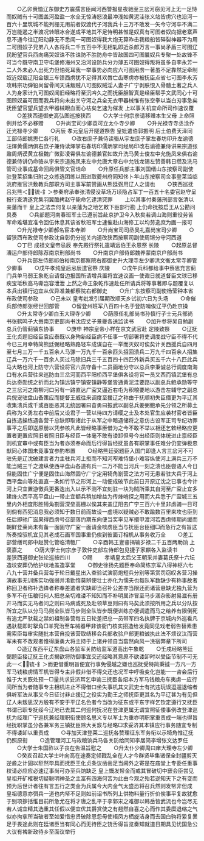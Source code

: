 <!-- { "loadSidebar": true } -->
　　○乙卯赉恤辽东御史方震孺言臣闻河西警报星夜驰至三岔河窃见河上无一足恃而奴贼有十可图盖河盈盈一水全无惊涛怒浪最冲浅如黄泥洼张义站皆虏穴也沿河一百六十里筑城不能列栅无用前者奴渡代子河我兵十三万不敢发一矢今守河卒不满二万岂能遏之半渡况转眼冰合遂成平地其不足恃明甚惟是奴真有可图者奴向据老寨声息不通今往辽阳动静无不悉闻一可图奴得我大炮无算昨击我粮船皆碎裂神器不为用二可图奴子兄弟八人各将兵二千五百中不无相轧即近杀郎万言一事尚矛盾三可图辽民盼望官兵西向痛哭奴诛不胜诛防不胜防舟中皆敌国四可图曩奴兵专聚一处故锋不可当今既守南卫守屯堡修海州又沿河设防兵分力薄五可图奴得叛将虽多自李永芳一二人外未必人出死力但怕死耳我一举事势必向应六可图用虏一著虽不足靠然足牵制奴近奴载辽阳金银三车馈西虏犹不足得其欢唇亡齿寒虏亦被抚臣点省七可图李永芳攻韩宗功弹铅尚留骨间天诛叛贼八可图奴贼淫人妻子广宁剥肤恨入骨髓土著之兵人人为身家计九可图奴闻旧经略将至沉吟久之而抚臣胆智真是经臣帮手文武同心十可图顾奴虽可图而我兵将向未出关守河之兵全无衣甲器械惟有张空拳以当白刃事急矣抚臣望官望兵望衣甲器械眼血而心枯矣乞速为催发  上以事关机宜命所司作速议覆
　　○差狭西道御史高弘图巡按狭西
　　○大学士何宗彦请移赠本生父母  上命照例并给不必移赠
　　○升尚宝司少卿袁可立太仆寺少卿
　　○升光禄寺寺丞涂乔迁光禄寺少卿
　　○丙辰  孝元皇后开隧道祭告  皇妣遣伯郭振明  后土伯费天泽同工部侍郎姚思仁各行礼
　　○改右庶子兼侍读骆从宇左庶子掌左春坊印升左谕德汪煇黄儒炳俱右庶子兼侍读煇掌右春坊印儒炳掌司经局印改右谕德兼侍讲来宗道张鼐周炳谟黄立极魏广微彭凌霄俱左谕德兼官如故升洗马黄士俊左中允施凤来俱右谕德兼侍讲仍命骆从宇来宗道施凤来左中允唐大章右中允钱龙锡左赞善韩日缵及洗马管司业事成基命回局俱管文官诰命
　　○升原任兵部主事刘国缙山东按察司副使驻登莱招集归附之众拣选团练以图进取夔州府同知佟卜年山东按察司佥事登莱监临洮府推官洪敷教兵部职方司主事军前赞画从熊廷弼用辽人之请也
　　○狭西巡抚吕兆熊＜锍-釒＞参秦府承奉张清侵没草场万顷隐占军丁一百五十名委官赵守呈报行查清遂党集羽翼酷拷赵守毙命乞逮清究罪
　　上以其事付秦藩刑部言张清以亲藩而干  皇上之法柰何复以亲藩为之地乞敕下臣部行勘  上仍命抚按启王从公勘问具奏
　　○兵部题河南春班军士已遵前旨赴京护卫今入秋矣若调山海则重役劳苦军命难堪宜准令回伍休息其该省秋班军士速催赴山海修工以均劳逸庶为画一报可
　　○升光禄寺少卿郝名宦本寺卿
　　○升尚宝司司丞吴礼嘉尚宝司少卿
　　○留狭西布政使司参政沈自彰仍分巡关内道改狭西按察司副使周锵分守河西道
　　○丁巳  成祖文皇帝忌辰  奉先殿行祭礼遣靖远伯王永恩祭  长陵
　　○起原总督漕运户部侍郎陈荐南京刑部尚书
　　○升南京户部侍郎魏养蒙南京户部尚书
　　○升兵部左侍郎祁伯裕南京都察院右都御史升大理寺左少卿洪文衡太常寺卿管少卿事
　　○戊午孝纯皇后忌辰遣官祭  庆陵
　　○戊午兵科都给事中蔡思充言蓟门兵单马弱王象乾自请督边报国所请增兵置将宜速议画一使诹日就道督臣文球已移疾宝坻秋高马嘶岂容泄泄  上然之命王象乾作速赴任所请兵将等事著即与题覆复以本兵出镇行边宜从优异准兼都察院右都御史
　　○升广东按察司副使杨莹钟本省布政使司参政
　　○己未以  皇考妣发引届期改顺天乡试初六日为头场
　　○命催兵部侍郎张经世回部管
　　○留登州班军八百四十名于登防哨俟辽平仍赴京操
　　○升太常寺少卿白玉大理寺少卿
　　○荫原任礼部尚书孙慎行子士元兵部尚书张鹤鸣子大赉南京吏部尚书沈应丈子景夔各送监读书
　　○加升参将吴自勉副总兵仍管蓟镇东协事
　　○庚申  神宗皇帝小祥在京文武官赴  定陵致祭
　　○辽抚王化贞题旧经臣袁应泰既以身殉新经臣病不任事一切部署将吏调度战守臣不得不代今已三月幸特简熊廷弼经略熟路轻车成谋自在一举而灭奴可俟矣计关西援兵自四月至七月三万一千五百余人马骡一万九千一百余匹头招回溃兵二万九千四百余人招集辽兵一万六千一百余人买过马除旧兵三千五百四十四匹外新兵买五千六十八匹此兵马大略也河上防守六营设将官六员守备十二员画地分守以总兵李秉诚总行调度南海口有水兵营往来巡防由三岔河而西平阳桥西平堡俱各设将官一员又西而镇武堡有总兵达奇勋统之折而北为镇远镇宁镇安镇静等堡皆通黄泥洼要路以副总兵鲍承勋等守之三岔河之南柳河口另有一路直达广寍又逼近右屯为积粮要地以游击左辅守之副总兵倪宠驻盘山备策应而提督王威往来调度至援辽之称由于抚顺初失臣僣更为平辽其收集溃兵或千或百臣恶其无统因署曰奋勇曰振武以副总兵姜弼鲍承先分领之所募土兵称为义勇左右中前后又设君子一营以待四方请缨之士及本处官生应袭材官者皆臣自拣选操练遇各营千总缺即取诸此于从军之中暗遇储将之意仿古设军正司专纪功罪事平之后即送原册以凭参核凡此皆经略事臣借为之今不敢不举以相还乞敕经略应更置者更置应照旧者照旧臣与经臣一体毫不敢有诿卸但号今出经臣则体统进止禀经臣则机宜审中或有臣当为者亦须奉命而后行得旨经抚虽各有职掌事任难分仍宜弹极忠猷同心体国未竟事宜参酌布置
　　○经略熊廷弼题臣入国门即逢人言三岔河不可驻先是辽沈破建言者力主驻兵河上拒而不知河窄难恃堡小难容纵使河上满兵三万不能当贼三千之渡纵使西平盘山各道有兵一二万不能当河兵一刻之溃也臣尝语人今日但能固住广宁便是固住山海然固守广宁定用犄角劄营之法方可无患若驻大兵于河上西平盘山等处直直一条如竹节之形河上一动便成破节此前日开原辽沈之已事也今计河上只宜置游徼兵更番迭出入以示不测不宜刻驻一块为贼所乘其自河至广寍止宜多建烽火西平高平盘山一带止宜额兵稍加增益为传烽哨探之用而大兵悉于广寍城三五里内外相度形胜犄角劄营深垒高栅以俟其来盖辽阳去广宁三百六十里非虏骑一日可到倘有西犯消息我必须知于数日前而故设一虚境以疑贼必不敢踰数百里来攻也臣到任后即驰广寍果得西虏号召部落约期东向便当奖率见军擐甲渡河若西虏师期尚缓而朝鲜登莱尚未有备一面固守广寍一面请金啖虏臣当与抚臣台臣细□而急行之有旨这所奏控驭机宜见其老成石画军国事重仍俟到彼面订相机从事务收万全
　　○差工部营缮司郎中赵赞化管临清甎厂
　　○辛酉韩王亶睿捐输岁禄二千五百两助饷  上褒嘉之
　　○荫大学士何宗彦子敦仲吏部左侍郎包见捷子家麒各入监读书
　　○差狭西道御史张论巡按四川
　　○赐
　　孝靖皇太后父王朝采并妻葛氏祭十六坛造坟安葬仍给护坟地盖造享堂
　　○御史徐扬先题臣奉命简练京军八得神枢六七八九十营并备兵营每于轮日戴星出入查验试演箭炮短兵分别等第赏罚窃叹各营习操演故事无训练实功强弱并淆勤惰莫辨使壮士亦化为懦夫也每队军数缺少有称事故者称回卫者称补选锋者称奉差遣者实缺即当召补公差亦当限还而诸营悬缺尤独九营为多军不在伍粮归何人把总亲切难诿不知知而不补明属诈冒至马步溷杂影射易滋有册开马而实无马者问之则曰马病或死及赴领草豆则曰有马矣此须按所用之兵以分队按所宜之队以分马马则全队皆马步则全队皆步既便训练亦便调遣而马之给养有限倒死有追尤严驮载之禁如祖制各营每五日轮差把总一员带军四名执牌于京城内外巡看凡遇驮载即时挐角□羊究治至车械器甲非该衙门核实招造给发竟同见戏老弱告替素患需索臣每审实随批本营自投该营取结移会兵部收验户部更粮诚执此法不烦议汰而营军未有不改观者惟得廉勇大将主持于上诸弁领自当翕然向风一洗宿弊章下所司
　　○造辽东西平辽东盘山各监军关防给监军道高出牛象乾
　　○壬戌经略熊廷弼题臣接辽抚王化贞揭欲将防御事宜交还经略其意原不欲诿卸时以受臣节制不可无此一＜锍-釒＞而更借重明旨便宜行事免侵越之嫌也巡抚受特简秉钺一方凡一方军马钱粮虏情军机皆得专主非假非借不得交还也况军中呼吸变化岂能一一咨会后行惟于大关窾处预一□量共求妥济耳乞申谕三抚臣各炤本方军马钱粮舟车夷虏一应行间所当为者随事专主相机进止不得借口坐失事机其文武吏士有抗违玩误逗遛退缩者俱听军法从事又今日征讨非止援辽之役实为勤王之师抚臣更其名为平辽甚为有见但辽人未叛思汉方殷有不安于平辽名色者今当改为征东或平东字样乞钦定遵行又抚臣书谓已职专抚绥今辽地已去其二何巡何抚况在登津更属无谓宜照征倭事例改登津巡抚为经理广宁巡抚兼经理职衔使顾名思义专以军士为重亦明职掌重责成一端也得旨经抚职掌虽分各兼军务三镇抚臣除大关窾与经略□求妥济其本镇应行事务随宜专制不得诿卸以重责成
　　○寻加天津登莱二巡抚各赞理征东军务衔以示犄角惟辽抚仍照原衔
　　○造管理河工马政粮饷兵马各关防给同知李居简李增张文达罗任
　　○大学士朱国祚以子丧在告温旨慰之
　　○升太仆少卿周曰庠大理寺左少卿
　　○癸亥召起大学士叶向高在途奏定倾戡乱全在人才今群贤毕集诸保全封疆剪灭逆酋之计固以犁然毕具而抚臣王化贞条议凿凿足当阃外之寄是在庙堂上专委任重事权请必应应必速辽事尚可办至兵饷缺乏  皇上慨发帑金而戒其冒破切中窾会臣尝见  皇祖开矿榷税切疑聪明神圣之主富有四海何苦为此由今观之殆若逆知天下之有变而预为后世计者往有言五行之类金为兵属今大内金气太盛恐将召兵然则发帑非但成  皇祖德意亦弭兵一道也内帑不足则如前诏书所列上供物料量行折价俟事平复故犹愈于别项摉括惟目前所急尤在将才唐之乱平于李郭宋之难御以韩岳皆武流也今岂尽无若人诚宜精其选重其任假以便宜优其爵赏使之有翘然自喜之心而作其委糜退缩之气似亦拘挛所当破者至如爱惜忠贤破除恩怨毋使梧凤方栖旋洁身而去国白驹将絷复褁足于畏途此则在廷诸臣当有同心而无待臣之饶舌得旨览奏知就道日期具见忧国急公大议有裨新政待乡至面议举行
